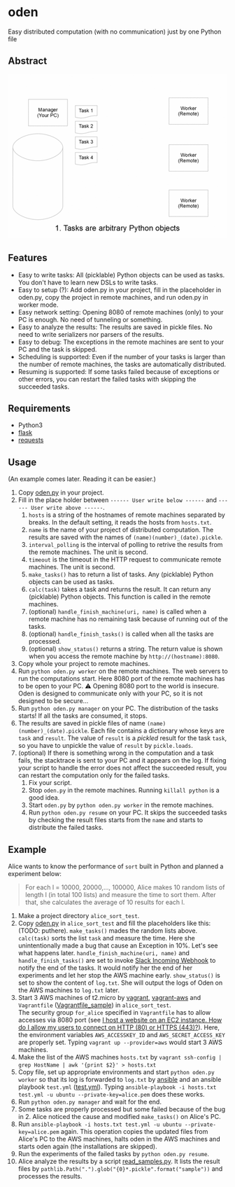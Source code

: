 # oden
Easy distributed computation (with no communication) just by one Python file

## Abstract
![abstract](img/abst.gif)

## Features
- Easy to write tasks: All (picklable) Python objects can be used as tasks.  You don't have to learn new DSLs to write tasks.
- Easy to setup (?): Add oden.py in your project, fill in the placeholder in oden.py, copy the project in remote machines, and run oden.py in worker mode.
- Easy network setting: Opening 8080 of remote machines (only) to your PC is enough.  No need of tunneling or something.
- Easy to analyze the results: The results are saved in pickle files.  No need to write serializers nor parsers of the results.
- Easy to debug: The exceptions in the remote machines are sent to your PC and the task is skipped.
- Scheduling is supported: Even if the number of your tasks is larger than the number of remote machines, the tasks are automatically distributed.
- Resuming is supported: If some tasks failed because of exceptions or other errors, you can restart the failed tasks with skipping the succeeded tasks.

## Requirements
- Python3
- [flask](http://flask.pocoo.org/)
- [requests](http://docs.python-requests.org/en/master/)

## Usage
(An example comes later.  Reading it can be easier.)
1. Copy [oden.py](https://raw.githubusercontent.com/ashiato45/oden/master/oden.py) in your project.
2. Fill in the place holder between `------ User write below ------` and `------ User write above ------`.
    1. `hosts` is a string of the hostnames of remote machines separated by breaks.  In the default setting, it reads the hosts from `hosts.txt`.
    2. `name` is the name of your project of distributed computation.  The results are saved with the names of `(name)(number)_(date).pickle`.
    3. `interval_polling` is the interval of polling to retrive the results from the remote machines.  The unit is second.
    4. `timeout` is the timeout in the HTTP request to communicate remote machines.  The unit is second.
    5. `make_tasks()` has to return a list of tasks.  Any (picklable) Python objects can be used as tasks.
    6. `calc(task)` takes a task and returns the result.  It can return any (picklable) Python objects.  This function is called in the remote machines.
    7. (optional) `handle_finish_machine(uri, name)` is called when a remote machine has no remaining task because of running out of the tasks.
    8. (optional) `handle_finish_tasks()` is called when all the tasks are processed.
    9. (optional) `show_status()` returns a string.  The return value is shown when you access the remote machine by `http://(hostname):8080`.
3. Copy whole your project to remote machines.
4. Run `python oden.py worker` on the remote machines.  The web servers to run the computations start.  Here 8080 port of the remote machines has to be open to your PC.  ⚠️ Opening 8080 port to the world is insecure.  Oden is designed to communicate only with your PC, so it is not designed to be secure...
5. Run `python oden.py manager` on your PC.  The distribution of the tasks starts!  If all the tasks are consumed, it stops.
6. The results are saved in pickle files of name `(name)(number)_(date).pickle`.  Each file contains a dictionary whose keys are `task` and `result`.  The value of `result` is a *pickled* result for the task `task`, so you have to unpickle the value of `result` by `pickle.loads`.
7. (optional) If there is something wrong in the computation and a task fails, the stacktrace is sent to your PC and it appears on the log.  If fixing your script to handle the error does not affect the succeeded result, you can restart the computation only for the failed tasks.
    1. Fix your script.
    2. Stop `oden.py` in the remote machines.  Running `killall python` is a good idea.
    3. Start `oden.py` by `python oden.py worker` in the remote machines.
    4. Run `python oden.py resume` on your PC.  It skips the succeeded tasks by checking the result files starts from the `name` and starts to distribute the failed tasks.

## Example
Alice wants to know the performance of `sort` built in Python and planned a experiment below:
> For each l = 10000, 20000,..., 100000, Alice makes 10 random lists of length l (in total 100 lists) and measure the time to sort them.
> After that, she calculates the average of 10 results for each l.
1. Make a project directory `alice_sort_test`.  
2. Copy [oden.py](https://raw.githubusercontent.com/ashiato45/oden/master/oden.py) in `alice_sort_test` and fill the placeholders like this: (TODO: puthere).  `make_tasks()` mades the random lists above.  `calc(task)` sorts the list `task` and measure the time.  Here she unintentionally made a bug that cause an Exception in 10%.  Let's see what happens later.  `handle_finish_machine(uri, name)` and `handle_finish_tasks()` are set to invoke [Slack Incoming Webhook](https://api.slack.com/incoming-webhooks) to notify the end of the tasks.  It would notify her the end of her experiments and let her stop the AWS machine early.  `show_status()` is set to show the content of `log.txt`.  She will output the logs of Oden on the AWS machines to `log.txt` later.
3. Start 3 AWS machines of t2.micro by [vagrant](https://www.vagrantup.com/), [vagrant-aws](https://github.com/mitchellh/vagrant-aws) and `Vagrantfile` ([Vagrantfile_sample](https://github.com/ashiato45/oden/blob/master/Vagrantfile_sample)) in `alice_sort_test`.  
The security group `for_alice` specified in `Vagrantfile` has to allow accesses via 8080 port (see [I host a website on an EC2 instance. How do I allow my users to connect on HTTP (80) or HTTPS (443)?](https://aws.amazon.com/jp/premiumsupport/knowledge-center/connect-http-https-ec2/)).
Here, the environment variables `AWS_ACCESSKEY_ID` and `AWS_SECRET_ACCESS_KEY` are properly set.
Typing `vagrant up --provider=aws` would start 3 AWS machines.
4. Make the list of the AWS machines `hosts.txt` by `vagrant ssh-config | grep HostName | awk '{print $2}' > hosts.txt`
5. Copy file, set up appropriate environments and start `python oden.py worker` so that its log is forwarded to `log.txt` by [ansible](https://www.ansible.com/) and an ansible playbook `test.yml` ([test.yml](https://github.com/ashiato45/oden/blob/master/test.yml)).  Typing `ansible-playbook -i hosts.txt test.yml -u ubuntu --private-key=alice.pem` does these works.
6. Run `python oden.py manager` and wait for the end.
7. Some tasks are properly processed but some failed because of the bug in 2.  Alice noticed the cause and modified `make_tasks()` on Alice's PC.
8. Run `ansible-playbook -i hosts.txt test.yml -u ubuntu --private-key=alice.pem` again.  This operation copies the updated files from Alice's PC to the AWS machines, halts oden in the AWS machines and starts oden again (the installations are skipped).
9. Run the experiments of the failed tasks by `python oden.py resume`.
10. Alice analyze the results by a script [read_samples.py](https://github.com/ashiato45/oden/blob/master/read_samples.py).  It lists the result files by `pathlib.Path(".").glob("{0}*.pickle".format("sample"))` and processes the results.
